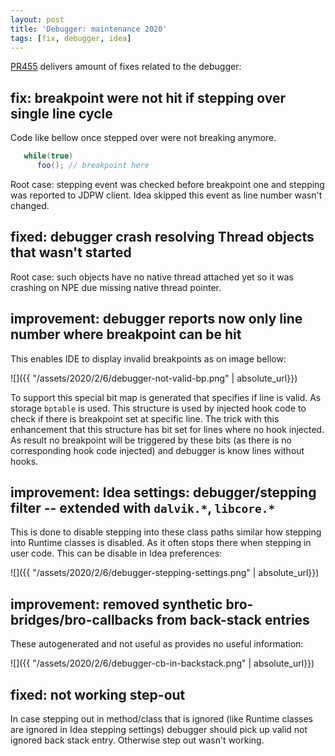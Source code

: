 ```yaml
---
layout: post
title: 'Debugger: maintenance 2020'
tags: [fix, debugger, idea]
---
```

[PR455](https://github.com/MobiVM/robovm/pull/455) delivers amount of fixes related to the debugger:
## fix: breakpoint were not hit if stepping over single line cycle
Code like bellow once stepped over were not breaking anymore.
```java
   while(true)
      foo(); // breakpoint here
```
Root case: stepping event was checked before breakpoint one and stepping was reported to JDPW client. Idea skipped this event as line number wasn't changed.

## fixed: debugger crash resolving Thread objects that wasn't started
Root case: such objects have no native thread attached yet so it was crashing on NPE due missing native thread pointer.

## improvement: debugger reports now only line number where breakpoint can be hit
This enables IDE to display invalid breakpoints as on image bellow:

![]({{ "/assets/2020/2/6/debugger-not-valid-bp.png" | absolute_url}})

To support this special bit map is generated that specifies if line is valid. As storage `bptable` is used. This structure is used by injected hook code to check if there is breakpoint set at specific line. The trick with this enhancement that this structure has bit set for lines where no hook injected.
As result no breakpoint will be triggered by these bits (as there is no corresponding hook code injected) and debugger is know lines without hooks.

## improvement: Idea settings: debugger/stepping filter -- extended with  `dalvik.*`, `libcore.*`
This is done to disable stepping into these class paths similar how stepping into Runtime classes is disabled. As it often stops there when stepping in user code. This can be disable in Idea preferences:

![]({{ "/assets/2020/2/6/debugger-stepping-settings.png" | absolute_url}})

## improvement: removed synthetic bro-bridges/bro-callbacks from back-stack entries
These autogenerated and not useful as provides no useful information:

![]({{ "/assets/2020/2/6/debugger-cb-in-backstack.png" | absolute_url}})

## fixed: not working step-out
In case stepping out in method/class that is ignored (like Runtime classes are ignored in Idea stepping settings) debugger should pick up valid not ignored back stack entry. Otherwise step out wasn't working.

